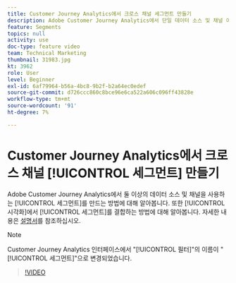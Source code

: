```yaml
---
title: Customer Journey Analytics에서 크로스 채널 세그먼트 만들기
description: Adobe Customer Journey Analytics에서 단일 데이터 소스 및 채널 이상을 사용하는 세그먼트를 만드는 방법을 알아봅니다. 또한 시각화에서 세그먼트를 결합하는 방법에 대해 알아봅니다.
feature: Segments
topics: null
activity: use
doc-type: feature video
team: Technical Marketing
thumbnail: 31983.jpg
kt: 3962
role: User
level: Beginner
exl-id: 6af79964-b56a-4bc8-9b2f-b2a64ec0edef
source-git-commit: d726ccc860c8bce96e6ca522a606c096ff43828e
workflow-type: tm+mt
source-wordcount: '91'
ht-degree: 7%

---
```


# Customer Journey Analytics에서 크로스 채널 [!UICONTROL 세그먼트] 만들기

Adobe Customer Journey Analytics에서 둘 이상의 데이터 소스 및 채널을 사용하는 [!UICONTROL 세그먼트]를 만드는 방법에 대해 알아봅니다. 또한 [!UICONTROL 시각화]에서 [!UICONTROL 세그먼트]를 결합하는 방법에 대해 알아봅니다. 자세한 내용은 [설명서](https://experienceleague.adobe.com/ko/docs/analytics-platform/using/cja-components/cja-segments/filters-overview)를 참조하십시오.

>[!NOTE]
>
> Customer Journey Analytics 인터페이스에서 &quot;[!UICONTROL 필터]&quot;의 이름이 &quot;[!UICONTROL 세그먼트]&quot;으로 변경되었습니다.

>[!VIDEO](https://video.tv.adobe.com/v/31983/?quality=12&learn=on)
